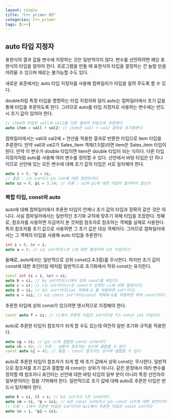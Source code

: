 ```yaml
---
layout: single
title: "C++ primer 05"
categories: C++_primer
tags: [c++]
---
```



## auto 타입 지정자

표현식의 결과 값을 변수에 저장하는 것은 일반적이지 않다. 변수를 선언하려면 해당 표현식의 타입을 알아야 한다. 프로그램을 만들 때 표현식의 타입을 결정하는 건 놀랄 만큼 어려울 수 있으며 때로는 불가능할 수도 있다. 

새로운 표준에서는 auto 타입 지정자를 사용해 컴파일러가 타입을 알려 주도록 할 수 있다. 

double처럼 특정 타입을 명명하는 타입 지정자와 달리 auto는 컴파일러에서 초기 값을 통해 타입을 추론하도록 한다. 그러므로 auto를 타입 지정자로 사용하는 변수에는 반드시 초기 값이 있어야 한다.

```c++
// item의 타입은 vall과 val2를 더한 결과의 타입으로 추론한다
auto item = vall + val2; // item은 vall + val2 결과로 초기화한다
```

컴파일러에서는 vall과 val2에 + 연산을 적용한 결과로 반환한 타입으로 item 타입을 추론한다. 만약 vall과 val2가 Sales_item 객체(1.5절)라면 item은 Sales_item 타입이 된다. 만약 이 변수가 double 타입이면 item은 double 타입이 되는 식이다.
다른 타입 지정자처럼 auto를 사용해 여러 변수를 정의할 수 있다. 선언에서 바탕 타입은 단 하나이므로 선언에 있는 모든 변수에 대해 초기 값의 타입은 서로 일치해야 한다.

```c++
auto i = 0, *p = &i;
// 좋음 : i는 int이고 p는 int에 대한 포인터이다
auto sz = 0, pi = 3.14; // 오류 : sz와 pi에 대한 타입이 일치하지 않는다
```

### 복합 타입, const와 auto

auto에 대해 컴파일러에서 추론한 타입이 언제나 초기 값의 타입과 정확히 같은 것은 아니다. 사실 컴파일러에서는 일반적인 초기화 규칙에 맞추기 위해 타입을 조정한다.
첫째로, 참조자를 사용하면 지금까지 본 것처럼 참조자로 참조하는 객체를 실제로 사용한다. 특히 참조자를 초기 값으로 사용하면 그 초기 값은 대상 객체이다. 그러므로 컴파일러에서는 그 객체의 타입을 사용해 auto 타입을 추론한다.

```c++
int i = 0, &r = i;
auto a = r; // a는 int이다(r은 i에 대한 별칭이며 int 타입이다)
```


둘째로, auto에서는 일반적으로 상위 const(2.4.3절)를 무시한다. 하지만 초기 값이 const에 대한 포인터일 때처럼 일반적으로 초기화에서 하위 const는 유지한다.

```c++
const int ci = i, &cr = ci;
auto b = ci; // by int이다(ci에서 상위 const를 버린다)
auto c = cr; // c는 int이다(cr은 const가 상위인 ci에 대한 별칭이다)
auto d = &i; // d는 int*이다(int 객체에 & 를 적용하면 int*이다)
auto e = &ci; // e는 const int*이다(const 객체에 &를 적용하면 하위 const이다)
```

추론한 타입에 상위 const가 있으려면 명시적으로 지정해야 한다.

```c++
const auto f = ci; // ci에서 추론한 타입은 int이므로 f는 const int 타입이다
```

auto로 추론한 타입이 참조자가 되게 할 수도 있는데 여전히 일반 초기화 규칙을 적용한다.

```c++
auto &g = ci; // g는 ci와 결합한 const int&이다
auto &h = 42; // 오류 : 보통의 참조자는 상수와 결합할 수 없다
const auto &j = 42; // 좋음 : const 참조자는 상수와 결합할 수 있다
```

auto로 추론한 타입이 참조자가 되게 할 때 초기 값에서 상위 const는 무시한다. 일반적
으로 참조자를 초기 값과 결합할 때 const는 상위가 아니다.
같은 문장에서 여러 변수를 정의할 때 참조자나 포인터는 선언에 대한 바탕 타입의 일부
분이 아니라 특정 선언자의 일부분이라는 점을 기억해야 한다. 일반적으로 초기 값에 대해 auto로 추론한 타입은 반드시 일치해야 한다.

```c++
auto k = ci, &l = i; // k는 int이고 1은 int&이다.
auto &m = ci, *p = &ci; // m은 const int&이고 p는 const int에 대한 포인터이다.
// 오류 : i에서 추론한 타입은 int이지만 &ci에서 추론한 타입은 const int이다
auto &n = i, *p2 = &ci;
```

